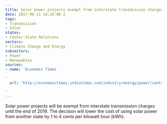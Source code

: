 ```yaml
---
title: Solar power projects exempt from interstate transmission charges till 2020
date: 2017-06-21 14:25:00 Z
tags:
- Transmission
- Solar
states:
- Center-State Relations
sectors:
- Climate Change and Energy
subsectors:
- Power
- Renewables
sources:
- name: 'Economic Times

'
  url: 'http://economictimes.indiatimes.com/industry/energy/power/centre-removes-interstate-supply-charges-on-solar-power-projects-till-december-2019/articleshow/59209735.cms

'
---
```


Solar power projects will be exempt from interstate transmission charges until the end of 2019. The decision will lower the cost of using solar power from another state by 1 to 4 cents per kilowatt hour (kWh).
